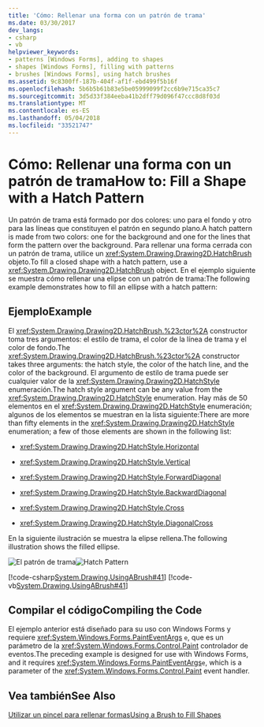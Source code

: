 ```yaml
---
title: 'Cómo: Rellenar una forma con un patrón de trama'
ms.date: 03/30/2017
dev_langs:
- csharp
- vb
helpviewer_keywords:
- patterns [Windows Forms], adding to shapes
- shapes [Windows Forms], filling with patterns
- brushes [Windows Forms], using hatch brushes
ms.assetid: 9c8300ff-187b-404f-af1f-ebd499f5b16f
ms.openlocfilehash: 5b6b5b61b83e5be05999099f2cc6b9e715ca35c7
ms.sourcegitcommit: 3d5d33f384eeba41b2dff79d096f47ccc8d8f03d
ms.translationtype: MT
ms.contentlocale: es-ES
ms.lasthandoff: 05/04/2018
ms.locfileid: "33521747"
---
```

# <a name="how-to-fill-a-shape-with-a-hatch-pattern"></a><span data-ttu-id="efced-102">Cómo: Rellenar una forma con un patrón de trama</span><span class="sxs-lookup"><span data-stu-id="efced-102">How to: Fill a Shape with a Hatch Pattern</span></span>
<span data-ttu-id="efced-103">Un patrón de trama está formado por dos colores: uno para el fondo y otro para las líneas que constituyen el patrón en segundo plano.</span><span class="sxs-lookup"><span data-stu-id="efced-103">A hatch pattern is made from two colors: one for the background and one for the lines that form the pattern over the background.</span></span> <span data-ttu-id="efced-104">Para rellenar una forma cerrada con un patrón de trama, utilice un <xref:System.Drawing.Drawing2D.HatchBrush> objeto.</span><span class="sxs-lookup"><span data-stu-id="efced-104">To fill a closed shape with a hatch pattern, use a <xref:System.Drawing.Drawing2D.HatchBrush> object.</span></span> <span data-ttu-id="efced-105">En el ejemplo siguiente se muestra cómo rellenar una elipse con un patrón de trama:</span><span class="sxs-lookup"><span data-stu-id="efced-105">The following example demonstrates how to fill an ellipse with a hatch pattern:</span></span>  
  
## <a name="example"></a><span data-ttu-id="efced-106">Ejemplo</span><span class="sxs-lookup"><span data-stu-id="efced-106">Example</span></span>  
 <span data-ttu-id="efced-107">El <xref:System.Drawing.Drawing2D.HatchBrush.%23ctor%2A> constructor toma tres argumentos: el estilo de trama, el color de la línea de trama y el color de fondo.</span><span class="sxs-lookup"><span data-stu-id="efced-107">The <xref:System.Drawing.Drawing2D.HatchBrush.%23ctor%2A> constructor takes three arguments: the hatch style, the color of the hatch line, and the color of the background.</span></span> <span data-ttu-id="efced-108">El argumento de estilo de trama puede ser cualquier valor de la <xref:System.Drawing.Drawing2D.HatchStyle> enumeración.</span><span class="sxs-lookup"><span data-stu-id="efced-108">The hatch style argument can be any value from the <xref:System.Drawing.Drawing2D.HatchStyle> enumeration.</span></span> <span data-ttu-id="efced-109">Hay más de 50 elementos en el <xref:System.Drawing.Drawing2D.HatchStyle> enumeración; algunos de los elementos se muestran en la lista siguiente:</span><span class="sxs-lookup"><span data-stu-id="efced-109">There are more than fifty elements in the <xref:System.Drawing.Drawing2D.HatchStyle> enumeration; a few of those elements are shown in the following list:</span></span>  
  
-   <xref:System.Drawing.Drawing2D.HatchStyle.Horizontal>  
  
-   <xref:System.Drawing.Drawing2D.HatchStyle.Vertical>  
  
-   <xref:System.Drawing.Drawing2D.HatchStyle.ForwardDiagonal>  
  
-   <xref:System.Drawing.Drawing2D.HatchStyle.BackwardDiagonal>  
  
-   <xref:System.Drawing.Drawing2D.HatchStyle.Cross>  
  
-   <xref:System.Drawing.Drawing2D.HatchStyle.DiagonalCross>  
  
 <span data-ttu-id="efced-110">En la siguiente ilustración se muestra la elipse rellena.</span><span class="sxs-lookup"><span data-stu-id="efced-110">The following illustration shows the filled ellipse.</span></span>  
  
 <span data-ttu-id="efced-111">![El patrón de trama](../../../../docs/framework/winforms/advanced/media/hatch1.png "hatch1")</span><span class="sxs-lookup"><span data-stu-id="efced-111">![Hatch Pattern](../../../../docs/framework/winforms/advanced/media/hatch1.png "hatch1")</span></span>  
  
 [!code-csharp[System.Drawing.UsingABrush#41](../../../../samples/snippets/csharp/VS_Snippets_Winforms/System.Drawing.UsingABrush/CS/Class1.cs#41)]
 [!code-vb[System.Drawing.UsingABrush#41](../../../../samples/snippets/visualbasic/VS_Snippets_Winforms/System.Drawing.UsingABrush/VB/Class1.vb#41)]  
  
## <a name="compiling-the-code"></a><span data-ttu-id="efced-112">Compilar el código</span><span class="sxs-lookup"><span data-stu-id="efced-112">Compiling the Code</span></span>  
 <span data-ttu-id="efced-113">El ejemplo anterior está diseñado para su uso con Windows Forms y requiere <xref:System.Windows.Forms.PaintEventArgs> `e`, que es un parámetro de la <xref:System.Windows.Forms.Control.Paint> controlador de eventos.</span><span class="sxs-lookup"><span data-stu-id="efced-113">The preceding example is designed for use with Windows Forms, and it requires <xref:System.Windows.Forms.PaintEventArgs>`e`, which is a parameter of the <xref:System.Windows.Forms.Control.Paint> event handler.</span></span>  
  
## <a name="see-also"></a><span data-ttu-id="efced-114">Vea también</span><span class="sxs-lookup"><span data-stu-id="efced-114">See Also</span></span>  
 [<span data-ttu-id="efced-115">Utilizar un pincel para rellenar formas</span><span class="sxs-lookup"><span data-stu-id="efced-115">Using a Brush to Fill Shapes</span></span>](../../../../docs/framework/winforms/advanced/using-a-brush-to-fill-shapes.md)
